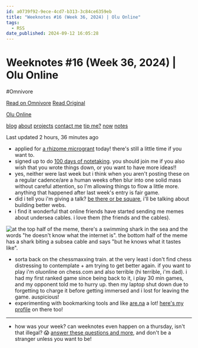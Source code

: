 ```yaml
---
id: a0739f92-9ece-4cd7-b313-3c84ce6359eb
title: "Weeknotes #16 (Week 36, 2024) | Olu Online"
tags:
  - RSS
date_published: 2024-09-12 16:05:28
---
```


# Weeknotes #16 (Week 36, 2024) | Olu Online
#Omnivore

[Read on Omnivore](https://omnivore.app/me/weeknotes-16-week-36-2024-olu-online-191e8442147)
[Read Original](https://olu.online/weeknotes-16-week-36-2024/)



[  Olu Online ](https:&#x2F;&#x2F;olu.online&#x2F;) 

[blog](https:&#x2F;&#x2F;olu.online&#x2F;blog) [about](https:&#x2F;&#x2F;olu.online&#x2F;about) [projects](https:&#x2F;&#x2F;olu.online&#x2F;projects) [contact me](https:&#x2F;&#x2F;olu.online&#x2F;contact) [tip me?](https:&#x2F;&#x2F;olu.online&#x2F;coffee) [now](https:&#x2F;&#x2F;olu.online&#x2F;now) [notes](https:&#x2F;&#x2F;notes.olu.online&#x2F;)

Last updated 2 hours, 36 minutes ago

* applied for [a rhizome microgrant](https:&#x2F;&#x2F;rhizome.org&#x2F;editorial&#x2F;2024&#x2F;aug&#x2F;19&#x2F;microgrants-2024&#x2F;) today! there&#39;s still a little time if you want to.
* signed up to do [100 days of notetaking](https:&#x2F;&#x2F;biancapereira.gumroad.com&#x2F;l&#x2F;100-days-of-note-taking). you should join me if you also wish that you wrote things down, or you want to have more ideas!!
* yes, neither were last week but i think when you aren&#39;t posting these on a regular cadence&#x2F;are a human weeks often blur into one solid mass without careful attention, so I&#39;m allowing things to flow a little more. anything that happened after last week&#39;s entry is fair game.
* did i tell you i&#39;m giving a talk? [be there or be square](https:&#x2F;&#x2F;webdevconf.com&#x2F;events&#x2F;2024&#x2F;), i&#39;ll be talking about building better webs.
* i find it wonderful that online friends have started sending me memes about undersea cables. i love them (the friends and the cables).

![at the top half of the meme, there&#39;s a swimming shark in the sea and the words &quot;he doesn&#39;t know what the internet is&quot;. the bottom half of the meme has a shark biting a subsea cable and says &quot;but he knows what it tastes like&quot;.](https:&#x2F;&#x2F;proxy-prod.omnivore-image-cache.app&#x2F;0x0,sns6Az8TiGE0bAc1ylk1kdHsvclsMtH14NA1wUDvkkLI&#x2F;https:&#x2F;&#x2F;bear-images.sfo2.cdn.digitaloceanspaces.com&#x2F;oluonline&#x2F;shark-cables.png)

* sorta back on the chessmaxxing train. at the very least i don&#39;t find chess distressing to contemplate + am trying to get better again. if you want to play i&#39;m oluonline on chess.com and also terrible (hi terrible, i&#39;m dad). i had my first ranked game since being back to it, i play 30 min games, and my opponent told me to hurry up. then my laptop shut down due to forgetting to charge it before getting immersed and i lost for leaving the game. auspicious!
* experimenting with bookmarking tools and like [are.na](https:&#x2F;&#x2F;are.na&#x2F;) a lot! [here&#39;s my profile](https:&#x2F;&#x2F;www.are.na&#x2F;olu-niyi-awosusi&#x2F;all) on there too!

---

* how was your week? can weeknotes even happen on a thursday, isn&#39;t that illegal? 😱 [answer these questions and more](https:&#x2F;&#x2F;olu.online&#x2F;contact), and don&#39;t be a stranger unless you want to be!